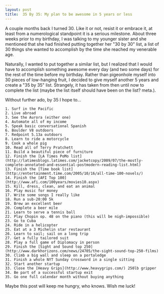 ```yaml
---
layout: post
title:  35 By 35: My plan to be awesome in 5 years or less
---
```


A couple months back I turned 30. Like it or not, resist it or embrace
it, at least from a numerological standpoint it is a serious milestone.
About three weeks prior to my birthday, I was talking to my younger
sister and she mentioned that she had finished putting together her "30
by 30" list, a list of 30 things she wanted to accomplish by the time
she reached my venerable age.

Naturally, I wanted to put together a
similar list, but I realized that I would have to accomplish something
awesome every day (and two some days) for the rest of the time before my
birthday. Rather than pigeonhole myself into 30 pieces of low-hanging
fruit, I decided to give myself another 5 years and create a "35 by 35"
list. Strangely, it has taken from then until now to complete the list
(maybe the list itself should have been on the list? meta.).

Without further ado, by 35 I hope to...

    1. Surf in the Pacific
    2. Live abroad
    3. See the Aurora (either one)
    4. Automate all of my income
    5. Speak basic conversational Spanish
    6. Boulder V8 outdoors
    7. Redpoint 5.13a outdoors
    8. Learn to ride a motorcycle
    9. Cook a whole pig
    10. Read all of Terry Pratchett
    11. Build a beautiful piece of furniture
    12. Finish the [LA Times PoMo list](http://latimesblogs.latimes.com/jacketcopy/2009/07/the-mostly-complete-annotated-and-essential-postmodern-reading-list.html)
    13. Finish the [Time book list](http://entertainment.time.com/2005/10/16/all-time-100-novels/)
    14. Finish the [AFI Top 100](http://www.afi.com/100years/movies10.aspx)
    15. Kill, dress, clean, and eat an animal
    16. Play music for money
    17. Write some songs I really like
    18. Run a sub-20:00 5k
    19. Brew an excellent beer
    20. Complete a beer mile
    21. Learn to serve a tennis ball
    22. Play Chopin op. 48 on the piano (this will be nigh-impossible)
    23. Go to Cuba
    24. Ride in a helicopter
    25. Eat at a 3 Michelin star restaurant
    26. Learn to sail; sail on a long trip
    27. Get a fully tailored suit
    28. Play a full game of Diplomacy in person
    29. Finish the [Sight and Sound top 250](http://www.darkhorizons.com/news/24705/the-sight-sound-top-250-films)
    30. Climb a big wall and sleep on a portaledge
    31. Finish a whole NYT Sunday crossword in a single sitting
    32. Start another startup
    33. Close the [Heavy Grips](http://www.heavygrips.com/) 250lb gripper
    34. Be part of a successful startup exit
    35. Go one full calendar month without buying anything

Maybe this post will keep me hungry, who knows. Wish me luck!
